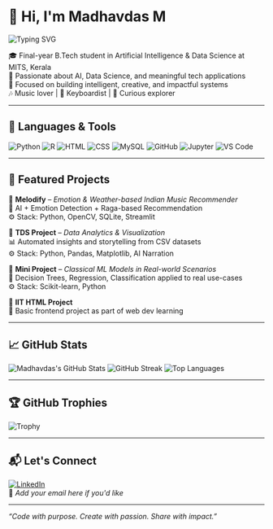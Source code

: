 # 👋 Hi, I'm Madhavdas M

![Typing SVG](https://readme-typing-svg.demolab.com?font=Fira+Code&duration=3000&pause=1000&center=true&vCenter=true&width=435&lines=AI+%26+DS+Enthusiast;Creative+Thinker+%7C+Keyboardist;Full+of+Ideas+%7C+Final+Year+Student)

🎓 Final-year B.Tech student in Artificial Intelligence & Data Science at MITS, Kerala  
🌱 Passionate about AI, Data Science, and meaningful tech applications  
🎯 Focused on building intelligent, creative, and impactful systems  
🎶 Music lover | 🎹 Keyboardist | 🧠 Curious explorer

---

## 🚀 Languages & Tools

![Python](https://img.shields.io/badge/Python-3670A0?style=for-the-badge&logo=python&logoColor=white)
![R](https://img.shields.io/badge/R-276DC3?style=for-the-badge&logo=r&logoColor=white)
![HTML](https://img.shields.io/badge/HTML5-E34F26?style=for-the-badge&logo=html5&logoColor=white)
![CSS](https://img.shields.io/badge/CSS3-1572B6?style=for-the-badge&logo=css3&logoColor=white)
![MySQL](https://img.shields.io/badge/MySQL-00758F?style=for-the-badge&logo=mysql&logoColor=white)
![GitHub](https://img.shields.io/badge/GitHub-181717?style=for-the-badge&logo=github&logoColor=white)
![Jupyter](https://img.shields.io/badge/Jupyter-F37626?style=for-the-badge&logo=jupyter&logoColor=white)
![VS Code](https://img.shields.io/badge/VSCode-007ACC?style=for-the-badge&logo=visual-studio-code&logoColor=white)

---

## 📌 Featured Projects

🔹 **Melodify** – *Emotion & Weather-based Indian Music Recommender*  
🎵 AI + Emotion Detection + Raga-based Recommendation  
⚙️ Stack: Python, OpenCV, SQLite, Streamlit

🔹 **TDS Project** – *Data Analytics & Visualization*  
📊 Automated insights and storytelling from CSV datasets  
⚙️ Stack: Python, Pandas, Matplotlib, AI Narration

🔹 **Mini Project** – *Classical ML Models in Real-world Scenarios*  
🧠 Decision Trees, Regression, Classification applied to real use-cases  
⚙️ Stack: Scikit-learn, Python

🔹 **IIT HTML Project**  
📄 Basic frontend project as part of web dev learning

---

## 📈 GitHub Stats

![Madhavdas's GitHub Stats](https://github-readme-stats.vercel.app/api?username=madhavdasm&show_icons=true&theme=tokyonight)
![GitHub Streak](https://streak-stats.demolab.com?user=madhavdasm&theme=tokyonight&hide_border=false)
![Top Languages](https://github-readme-stats.vercel.app/api/top-langs/?username=madhavdasm&layout=compact&theme=tokyonight)

---

## 🏆 GitHub Trophies

![Trophy](https://github-profile-trophy.vercel.app/?username=madhavdasm&theme=algolia&no-bg=true&margin-w=10)

---

## 📬 Let's Connect

[![LinkedIn](https://img.shields.io/badge/LinkedIn-blue?style=for-the-badge&logo=linkedin&logoColor=white)](https://www.linkedin.com/in/madhavdasm)  
📧 *Add your email here if you'd like*

---

_“Code with purpose. Create with passion. Share with impact.”_
